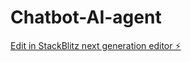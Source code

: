 # Chatbot-AI-agent

[Edit in StackBlitz next generation editor ⚡️](https://stackblitz.com/~/github.com/saeed3e/Chatbot-AI-agent)